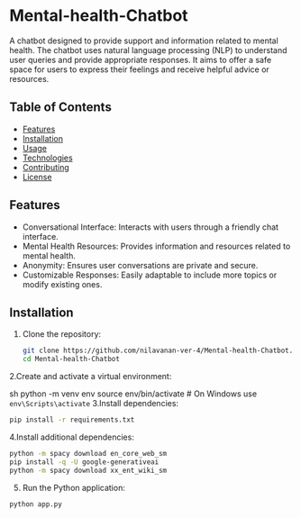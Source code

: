 # Mental-health-Chatbot

A chatbot designed to provide support and information related to mental health. The chatbot uses natural language processing (NLP) to understand user queries and provide appropriate responses. It aims to offer a safe space for users to express their feelings and receive helpful advice or resources.

## Table of Contents

- [Features](#features)
- [Installation](#installation)
- [Usage](#usage)
- [Technologies](#technologies)
- [Contributing](#contributing)
- [License](#license)

## Features

- Conversational Interface: Interacts with users through a friendly chat interface.
- Mental Health Resources: Provides information and resources related to mental health.
- Anonymity: Ensures user conversations are private and secure.
- Customizable Responses: Easily adaptable to include more topics or modify existing ones.

## Installation

1. Clone the repository:
   ```sh
   git clone https://github.com/nilavanan-ver-4/Mental-health-Chatbot.git
   cd Mental-health-Chatbot
   ```
2.Create and activate a virtual environment:

sh
python -m venv env
source env/bin/activate  # On Windows use `env\Scripts\activate`
3.Install dependencies:

 ```sh
pip install -r requirements.txt
```
4.Install additional dependencies:

``` sh
python -m spacy download en_core_web_sm
pip install -q -U google-generativeai
python -m spacy download xx_ent_wiki_sm
```

5. Run the Python application:
```sh
python app.py
```
